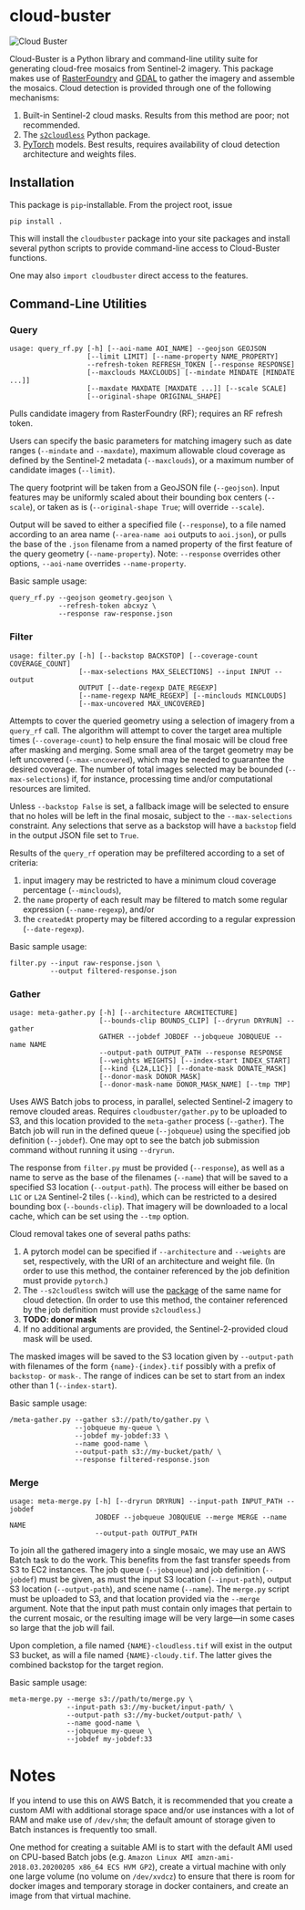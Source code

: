 # cloud-buster

![Cloud Buster](https://user-images.githubusercontent.com/11281373/72922457-f7a3d080-3d44-11ea-9032-fc80166a5389.jpg)

Cloud-Buster is a Python library and command-line utility suite for generating cloud-free mosaics from Sentinel-2 imagery.  This package makes use of [RasterFoundry](https://rasterfoundry.azavea.com/) and [GDAL](https://gdal.org) to gather the imagery and assemble the mosaics.  Cloud detection is provided through one of the following mechanisms:
1. Built-in Sentinel-2 cloud masks.  Results from this method are poor; not recommended.
2. The [`s2cloudless`](https://github.com/sentinel-hub/sentinel2-cloud-detector) Python package.
3. [PyTorch](https://pytorch.org/) models.  Best results, requires availability of cloud detection architecture and weights files.

## Installation

This package is `pip`-installable.  From the project root, issue
```
pip install .
```
This will install the `cloudbuster` package into your site packages and install several python scripts to provide command-line access to Cloud-Buster functions.

One may also `import cloudbuster` direct access to the features.

## Command-Line Utilities

### Query

```
usage: query_rf.py [-h] [--aoi-name AOI_NAME] --geojson GEOJSON
                   [--limit LIMIT] [--name-property NAME_PROPERTY]
                   --refresh-token REFRESH_TOKEN [--response RESPONSE]
                   [--maxclouds MAXCLOUDS] [--mindate MINDATE [MINDATE ...]]
                   [--maxdate MAXDATE [MAXDATE ...]] [--scale SCALE]
                   [--original-shape ORIGINAL_SHAPE]
```

Pulls candidate imagery from RasterFoundry (RF); requires an RF refresh token.

Users can specify the basic parameters for matching imagery such as date ranges (`--mindate` and `--maxdate`), maximum allowable cloud coverage as defined by the Sentinel-2 metadata (`--maxclouds`), or a maximum number of candidate images (`--limit`).

The query footprint will be taken from a GeoJSON file (`--geojson`). Input features may be uniformly scaled about their bounding box centers (`--scale`), or taken as is (`--original-shape True`; will override `--scale`).

Output will be saved to either a specified file (`--response`), to a file named according to an area name (`--area-name aoi` outputs to `aoi.json`), or pulls the base of the `.json` filename from a named property of the first feature of the query geometry (`--name-property`).  Note: `--response` overrides other options, `--aoi-name` overrides `--name-property`.

Basic sample usage:
```
query_rf.py --geojson geometry.geojson \
            --refresh-token abcxyz \
            --response raw-response.json
```

### Filter

```
usage: filter.py [-h] [--backstop BACKSTOP] [--coverage-count COVERAGE_COUNT]
                 [--max-selections MAX_SELECTIONS] --input INPUT --output
                 OUTPUT [--date-regexp DATE_REGEXP]
                 [--name-regexp NAME_REGEXP] [--minclouds MINCLOUDS]
                 [--max-uncovered MAX_UNCOVERED]
```

Attempts to cover the queried geometry using a selection of imagery from a `query_rf` call.  The algorithm will attempt to cover the target area multiple times (`--coverage-count`) to help ensure the final mosaic will be cloud free after masking and merging.  Some small area of the target geometry may be left uncovered (`--max-uncovered`), which may be needed to guarantee the desired coverage.  The number of total images selected may be bounded (`--max-selections`) if, for instance, processing time and/or computational resources are limited.

Unless `--backstop False` is set, a fallback image will be selected to ensure that no holes will be left in the final mosaic, subject to the `--max-selections` constraint.  Any selections that serve as a backstop will have a `backstop` field in the output JSON file set to `True`.

Results of the `query_rf` operation may be prefiltered according to a set of criteria:
1. input imagery may be restricted to have a minimum cloud coverage percentage (`--minclouds`),
2. the `name` property of each result may be filtered to match some regular expression (`--name-regexp`), and/or
3. the `createdAt` property may be filtered according to a regular expression (`--date-regexp`).

Basic sample usage:
```
filter.py --input raw-response.json \
          --output filtered-response.json
```

### Gather

```
usage: meta-gather.py [-h] [--architecture ARCHITECTURE]
                      [--bounds-clip BOUNDS_CLIP] [--dryrun DRYRUN] --gather
                      GATHER --jobdef JOBDEF --jobqueue JOBQUEUE --name NAME
                      --output-path OUTPUT_PATH --response RESPONSE
                      [--weights WEIGHTS] [--index-start INDEX_START]
                      [--kind {L2A,L1C}] [--donate-mask DONATE_MASK]
                      [--donor-mask DONOR_MASK]
                      [--donor-mask-name DONOR_MASK_NAME] [--tmp TMP]
```

Uses AWS Batch jobs to process, in parallel, selected Sentinel-2 imagery to remove clouded areas.  Requires `cloudbuster/gather.py` to be uploaded to S3, and this location provided to the `meta-gather` process (`--gather`).  The Batch job will run in the defined queue (`--jobqueue`) using the specified job definition (`--jobdef`).  One may opt to see the batch job submission command without running it using `--dryrun`.

The response from `filter.py` must be provided (`--response`), as well as a name to serve as the base of the filenames (`--name`) that will be saved to a specified S3 location (`--output-path`).  The process will either be based on `L1C` or `L2A` Sentinel-2 tiles (`--kind`), which can be restricted to a desired bounding box (`--bounds-clip`).  That imagery will be downloaded to a local cache, which can be set using the `--tmp` option.

Cloud removal takes one of several paths paths:
1. A pytorch model can be specified if `--architecture` and `--weights` are set, respectively, with the URI of an architecture and weight file.  (In order to use this method, the container referenced by the job definition must provide `pytorch`.)
2. The `--s2cloudless` switch will use the [package](https://github.com/sentinel-hub/sentinel2-cloud-detector) of the same name for cloud detection.  (In order to use this method, the container referenced by the job definition must provide `s2cloudless`.)
3. **TODO: donor mask**
4. If no additional arguments are provided, the Sentinel-2-provided cloud mask will be used.

The masked images will be saved to the S3 location given by `--output-path` with filenames of the form `{name}-{index}.tif` possibly with a prefix of `backstop-` or `mask-`.  The range of indices can be set to start from an index other than 1 (`--index-start`).

Basic sample usage:
```
/meta-gather.py --gather s3://path/to/gather.py \
                --jobqueue my-queue \
                --jobdef my-jobdef:33 \
                --name good-name \
                --output-path s3://my-bucket/path/ \
                --response filtered-response.json
```

### Merge

```
usage: meta-merge.py [-h] [--dryrun DRYRUN] --input-path INPUT_PATH --jobdef
                     JOBDEF --jobqueue JOBQUEUE --merge MERGE --name NAME
                     --output-path OUTPUT_PATH
```

To join all the gathered imagery into a single mosaic, we may use an AWS Batch task to do the work.  This benefits from the fast transfer speeds from S3 to EC2 instances.  The job queue (`--jobqueue`) and job definition (`--jobdef`) must be given, as must the input S3 location (`--input-path`), output S3 location (`--output-path`), and scene name (`--name`).  The `merge.py` script must be uploaded to S3, and that location provided via the `--merge` argument.  Note that the input path must contain only images that pertain to the current mosaic, or the resulting image will be very large—in some cases so large that the job will fail.

Upon completion, a file named `{NAME}-cloudless.tif` will exist in the output S3 bucket, as will a file named `{NAME}-cloudy.tif`.  The latter gives the combined backstop for the target region.

Basic sample usage:
```
meta-merge.py --merge s3://path/to/merge.py \
              --input-path s3://my-bucket/input-path/ \
              --output-path s3://my-bucket/output-path/ \
              --name good-name \
              --jobqueue my-queue \
              --jobdef my-jobdef:33
```

# Notes #

If you intend to use this on AWS Batch, it is recommended that you create a custom AMI with additional storage space and/or use instances with a lot of RAM and make use of `/dev/shm`;  the default amount of storage given to Batch instances is frequently too small.

One method for creating a suitable AMI is to start with the default AMI used on CPU-based Batch jobs (e.g. `Amazon Linux AMI amzn-ami-2018.03.20200205 x86_64 ECS HVM GP2`), create a virtual machine with only one large volume (no volume on `/dev/xvdcz`) to ensure that there is room for docker images and temporary storage in docker containers, and create an image from that virtual machine.
